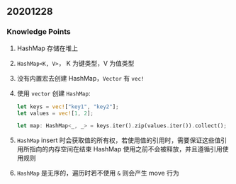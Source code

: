 ## 20201228

### Knowledge Points

1. HashMap 存储在堆上

2. `HashMap<K, V>`， K 为键类型，V 为值类型

3. 没有内置宏去创建 HashMap，`Vector` 有 `vec!`

4. 使用 `vector` 创建 `HashMap`:
   
    ```rust
    let keys = vec!["key1", "key2"];
    let values = vec![1, 2];

    let map: HashMap<_, _> = keys.iter().zip(values.iter()).collect();
    ```
5. `HashMap` insert 时会获取值的所有权，若使用值的引用时，需要保证这些值引用所指向的内存空间在结束 HashMap 使用之前不会被释放，并且遵循引用使用规则

6. `HashMap` 是无序的，遍历时若不使用 `&` 则会产生 move 行为

